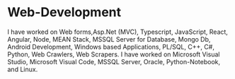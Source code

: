 # Web-Development
I have worked on Web forms,Asp.Net (MVC), Typescript, JavaScript, React, Angular, Node, MEAN Stack, MSSQL Server for Database, Mongo Db, Android Development, Windows based Applications, PL/SQL, C++, C#, Python, Web Crawlers, Web Scrapers. I have worked on Microsoft Visual Studio, Microsoft Visual Code, MSSQL Server, Oracle, Python-Notebook, and Linux.  
